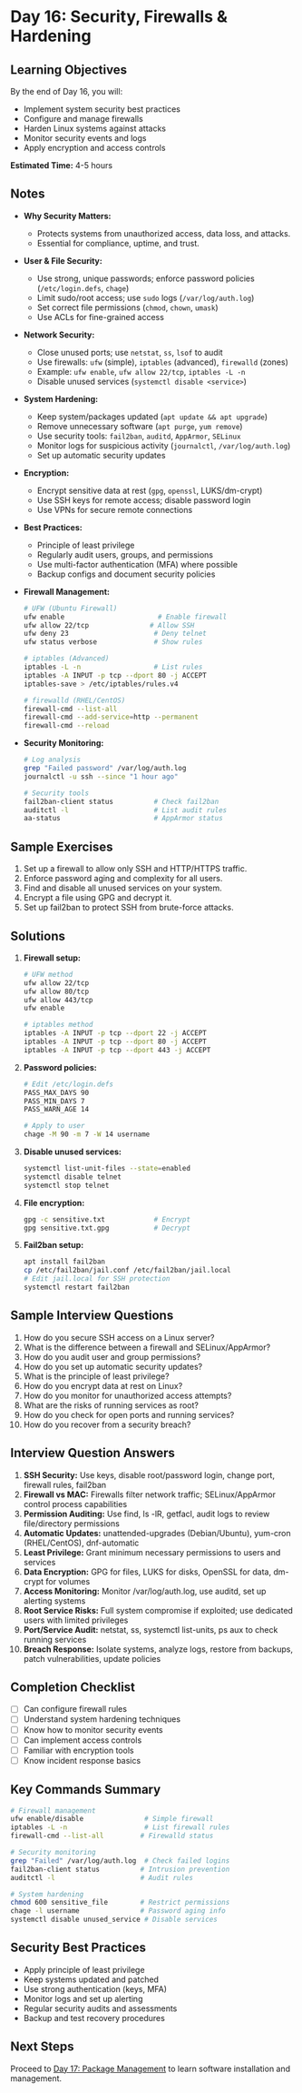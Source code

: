 # Day 16: Security, Firewalls & Hardening

## Learning Objectives
By the end of Day 16, you will:
- Implement system security best practices
- Configure and manage firewalls
- Harden Linux systems against attacks
- Monitor security events and logs
- Apply encryption and access controls

**Estimated Time:** 4-5 hours

## Notes
- **Why Security Matters:**
  - Protects systems from unauthorized access, data loss, and attacks.
  - Essential for compliance, uptime, and trust.

- **User & File Security:**
  - Use strong, unique passwords; enforce password policies (`/etc/login.defs`, `chage`)
  - Limit sudo/root access; use `sudo` logs (`/var/log/auth.log`)
  - Set correct file permissions (`chmod`, `chown`, `umask`)
  - Use ACLs for fine-grained access

- **Network Security:**
  - Close unused ports; use `netstat`, `ss`, `lsof` to audit
  - Use firewalls: `ufw` (simple), `iptables` (advanced), `firewalld` (zones)
  - Example: `ufw enable`, `ufw allow 22/tcp`, `iptables -L -n`
  - Disable unused services (`systemctl disable <service>`)

- **System Hardening:**
  - Keep system/packages updated (`apt update && apt upgrade`)
  - Remove unnecessary software (`apt purge`, `yum remove`)
  - Use security tools: `fail2ban`, `auditd`, `AppArmor`, `SELinux`
  - Monitor logs for suspicious activity (`journalctl`, `/var/log/auth.log`)
  - Set up automatic security updates

- **Encryption:**
  - Encrypt sensitive data at rest (`gpg`, `openssl`, LUKS/dm-crypt)
  - Use SSH keys for remote access; disable password login
  - Use VPNs for secure remote connections

- **Best Practices:**
  - Principle of least privilege
  - Regularly audit users, groups, and permissions
  - Use multi-factor authentication (MFA) where possible
  - Backup configs and document security policies



- **Firewall Management:**
  ```bash
  # UFW (Ubuntu Firewall)
  ufw enable                       # Enable firewall
  ufw allow 22/tcp               # Allow SSH
  ufw deny 23                     # Deny telnet
  ufw status verbose              # Show rules
  
  # iptables (Advanced)
  iptables -L -n                  # List rules
  iptables -A INPUT -p tcp --dport 80 -j ACCEPT
  iptables-save > /etc/iptables/rules.v4
  
  # firewalld (RHEL/CentOS)
  firewall-cmd --list-all
  firewall-cmd --add-service=http --permanent
  firewall-cmd --reload
  ```

- **Security Monitoring:**
  ```bash
  # Log analysis
  grep "Failed password" /var/log/auth.log
  journalctl -u ssh --since "1 hour ago"
  
  # Security tools
  fail2ban-client status          # Check fail2ban
  auditctl -l                     # List audit rules
  aa-status                       # AppArmor status
  ```

## Sample Exercises
1. Set up a firewall to allow only SSH and HTTP/HTTPS traffic.
2. Enforce password aging and complexity for all users.
3. Find and disable all unused services on your system.
4. Encrypt a file using GPG and decrypt it.
5. Set up fail2ban to protect SSH from brute-force attacks.

## Solutions
1. **Firewall setup:**
   ```bash
   # UFW method
   ufw allow 22/tcp
   ufw allow 80/tcp
   ufw allow 443/tcp
   ufw enable
   
   # iptables method
   iptables -A INPUT -p tcp --dport 22 -j ACCEPT
   iptables -A INPUT -p tcp --dport 80 -j ACCEPT
   iptables -A INPUT -p tcp --dport 443 -j ACCEPT
   ```

2. **Password policies:**
   ```bash
   # Edit /etc/login.defs
   PASS_MAX_DAYS 90
   PASS_MIN_DAYS 7
   PASS_WARN_AGE 14
   
   # Apply to user
   chage -M 90 -m 7 -W 14 username
   ```

3. **Disable unused services:**
   ```bash
   systemctl list-unit-files --state=enabled
   systemctl disable telnet
   systemctl stop telnet
   ```

4. **File encryption:**
   ```bash
   gpg -c sensitive.txt            # Encrypt
   gpg sensitive.txt.gpg           # Decrypt
   ```

5. **Fail2ban setup:**
   ```bash
   apt install fail2ban
   cp /etc/fail2ban/jail.conf /etc/fail2ban/jail.local
   # Edit jail.local for SSH protection
   systemctl restart fail2ban
   ```

## Sample Interview Questions
1. How do you secure SSH access on a Linux server?
2. What is the difference between a firewall and SELinux/AppArmor?
3. How do you audit user and group permissions?
4. How do you set up automatic security updates?
5. What is the principle of least privilege?
6. How do you encrypt data at rest on Linux?
7. How do you monitor for unauthorized access attempts?
8. What are the risks of running services as root?
9. How do you check for open ports and running services?
10. How do you recover from a security breach?

## Interview Question Answers
1. **SSH Security:** Use keys, disable root/password login, change port, firewall rules, fail2ban
2. **Firewall vs MAC:** Firewalls filter network traffic; SELinux/AppArmor control process capabilities
3. **Permission Auditing:** Use find, ls -lR, getfacl, audit logs to review file/directory permissions
4. **Automatic Updates:** unattended-upgrades (Debian/Ubuntu), yum-cron (RHEL/CentOS), dnf-automatic
5. **Least Privilege:** Grant minimum necessary permissions to users and services
6. **Data Encryption:** GPG for files, LUKS for disks, OpenSSL for data, dm-crypt for volumes
7. **Access Monitoring:** Monitor /var/log/auth.log, use auditd, set up alerting systems
8. **Root Service Risks:** Full system compromise if exploited; use dedicated users with limited privileges
9. **Port/Service Audit:** netstat, ss, systemctl list-units, ps aux to check running services
10. **Breach Response:** Isolate systems, analyze logs, restore from backups, patch vulnerabilities, update policies

## Completion Checklist
- [ ] Can configure firewall rules
- [ ] Understand system hardening techniques
- [ ] Know how to monitor security events
- [ ] Can implement access controls
- [ ] Familiar with encryption tools
- [ ] Know incident response basics

## Key Commands Summary
```bash
# Firewall management
ufw enable/disable               # Simple firewall
iptables -L -n                   # List firewall rules
firewall-cmd --list-all         # Firewalld status

# Security monitoring
grep "Failed" /var/log/auth.log  # Check failed logins
fail2ban-client status          # Intrusion prevention
auditctl -l                     # Audit rules

# System hardening
chmod 600 sensitive_file        # Restrict permissions
chage -l username               # Password aging info
systemctl disable unused_service # Disable services
```

## Security Best Practices
- Apply principle of least privilege
- Keep systems updated and patched
- Use strong authentication (keys, MFA)
- Monitor logs and set up alerting
- Regular security audits and assessments
- Backup and test recovery procedures

## Next Steps
Proceed to [Day 17: Package Management](../Day_17/notes_and_exercises.md) to learn software installation and management.
